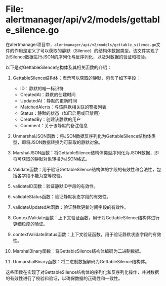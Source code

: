 # File: alertmanager/api/v2/models/gettable_silence.go

在alertmanager项目中，`alertmanager/api/v2/models/gettable_silence.go`文件的作用是定义了可以获取的静默（Silence）的结构体数据类型。该文件实现了对Silence数据进行JSON的序列化与反序列化，以及对数据的验证和校验。

以下是对GettableSilence结构体及其相关函数的介绍：

1. GettableSilence结构体：表示可以获取的静默，包含了如下字段：
   - ID：静默的唯一标识符
   - CreatedAt：静默的创建时间
   - UpdatedAt：静默的更新时间
   - MatchedAlerts：与该静默相关联的警报列表
   - Status：静默的状态（如已启用或已禁用）
   - CreatedBy：创建该静默的用户
   - Comment：关于该静默的备注信息

2. UnmarshalJSON函数：将JSON数据反序列化为GettableSilence结构体类型，即将JSON数据转换为可获取的静默对象。

3. MarshalJSON函数：将GettableSilence结构体类型序列化为JSON数据，即将可获取的静默对象转换为JSON格式。

4. Validate函数：用于验证GettableSilence结构体的字段的有效性和合法性，包括各字段不能为空等校验。

5. validateID函数：验证静默ID字段的有效性。

6. validateStatus函数：验证静默状态字段的有效性。

7. validateUpdatedAt函数：验证静默更新时间字段的有效性。

8. ContextValidate函数：上下文验证函数，用于对GettableSilence结构体进行更细粒度的验证。

9. contextValidateStatus函数：上下文验证函数，用于验证静默状态字段的有效性。

10. MarshalBinary函数：将GettableSilence结构体编码为二进制数据。

11. UnmarshalBinary函数：将二进制数据解码为GettableSilence结构体。

这些函数在实现了对GettableSilence结构体的序列化和反序列化操作，并对数据的有效性进行了校验和验证，以确保数据的正确性和一致性。

